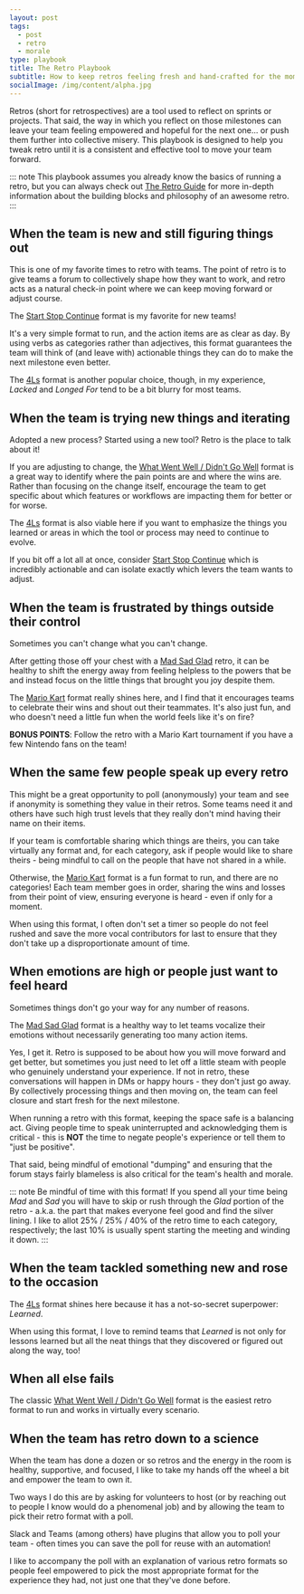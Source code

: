 ```yaml
---
layout: post
tags:
  - post
  - retro
  - morale
type: playbook
title: The Retro Playbook
subtitle: How to keep retros feeling fresh and hand-crafted for the moment your team is reflecting upon
socialImage: /img/content/alpha.jpg
---
```


Retros (short for retrospectives) are a tool used to reflect on sprints or projects.
That said, the way in which you reflect on those milestones can leave your team feeling empowered and hopeful for the next one... or push them further into collective misery.
This playbook is designed to help you tweak retro until it is a consistent and effective tool to move your team forward.

::: note
This playbook assumes you already know the basics of running a retro, but you can always check out [The Retro Guide](/) for more in-depth information about the building blocks and philosophy of an awesome retro.
:::

## When the team is new and still figuring things out

This is one of my favorite times to retro with teams. The point of retro is to give teams a forum to collectively shape how they want to work, and retro acts as a natural check-in point where we can keep moving forward or adjust course.

The [Start Stop Continue](/) format is my favorite for new teams!

It's a very simple format to run, and the action items are as clear as day. By using verbs as categories rather than adjectives, this format guarantees the team will think of (and leave with) actionable things they can do to make the next milestone even better.

The [4Ls](/) format is another popular choice, though, in my experience, _Lacked_ and _Longed For_ tend to be a bit blurry for most teams.

## When the team is trying new things and iterating

Adopted a new process? Started using a new tool? Retro is the place to talk about it!

If you are adjusting to change, the [What Went Well / Didn't Go Well](/) format is a great way to identify where the pain points are and where the wins are. Rather than focusing on the change itself, encourage the team to get specific about which features or workflows are impacting them for better or for worse.

The [4Ls](/) format is also viable here if you want to emphasize the things you learned or areas in which the tool or process may need to continue to evolve.

If you bit off a lot all at once, consider [Start Stop Continue](/) which is incredibly actionable and can isolate exactly which levers the team wants to adjust.

## When the team is frustrated by things outside their control

Sometimes you can't change what you can't change.

After getting those off your chest with a [Mad Sad Glad]() retro, it can be healthy to shift the energy away from feeling helpless to the powers that be and instead focus on the little things that brought you joy despite them.

The [Mario Kart](/) format really shines here, and I find that it encourages teams to celebrate their wins and shout out their teammates. It's also just fun, and who doesn't need a little fun when the world feels like it's on fire?

**BONUS POINTS**: Follow the retro with a Mario Kart tournament if you have a few Nintendo fans on the team!

## When the same few people speak up every retro

This might be a great opportunity to poll (anonymously) your team and see if anonymity is something they value in their retros. Some teams need it and others have such high trust levels that they really don't mind having their name on their items.

If your team is comfortable sharing which things are theirs, you can take virtually any format and, for each category, ask if people would like to share theirs - being mindful to call on the people that have not shared in a while.

Otherwise, the [Mario Kart](/) format is a fun format to run, and there are no categories! Each team member goes in order, sharing the wins and losses from their point of view, ensuring everyone is heard - even if only for a moment.

When using this format, I often don't set a timer so people do not feel rushed and save the more vocal contributors for last to ensure that they don't take up a disproportionate amount of time.

## When emotions are high or people just want to feel heard

Sometimes things don't go your way for any number of reasons.

The [Mad Sad Glad](/) format is a healthy way to let teams vocalize their emotions without necessarily generating too many action items.

Yes, I get it. Retro is supposed to be about how you will move forward and get better, but sometimes you just need to let off a little steam with people who genuinely understand your experience. If not in retro, these conversations will happen in DMs or happy hours - they don't just go away. By collectively processing things and then moving on, the team can feel closure and start fresh for the next milestone.

When running a retro with this format, keeping the space safe is a balancing act. Giving people time to speak uninterrupted and acknowledging them is critical - this is **NOT** the time to negate people's experience or tell them to "just be positive".

That said, being mindful of emotional "dumping" and ensuring that the forum stays fairly blameless is also critical for the team's health and morale.

::: note
Be mindful of time with this format! If you spend all your time being _Mad_ and _Sad_ you will have to skip or rush through the _Glad_ portion of the retro - a.k.a. the part that makes everyone feel good and find the silver lining. I like to allot 25% / 25% / 40% of the retro time to each category, respectively; the last 10% is usually spent starting the meeting and winding it down.
:::

## When the team tackled something new and rose to the occasion

The [4Ls](/) format shines here because it has a not-so-secret superpower: _Learned_.

When using this format, I love to remind teams that _Learned_ is not only for lessons learned but all the neat things that they discovered or figured out along the way, too!

## When all else fails

The classic [What Went Well / Didn't Go Well](/) format is the easiest retro format to run and works in virtually every scenario.

## When the team has retro down to a science

When the team has done a dozen or so retros and the energy in the room is healthy, supportive, and focused, I like to take my hands off the wheel a bit and empower the team to own it.

Two ways I do this are by asking for volunteers to host (or by reaching out to people I know would do a phenomenal job) and by allowing the team to pick their retro format with a poll.

Slack and Teams (among others) have plugins that allow you to poll your team - often times you can save the poll for reuse with an automation!

I like to accompany the poll with an explanation of various retro formats so people feel empowered to pick the most appropriate format for the experience they had, not just one that they've done before.
